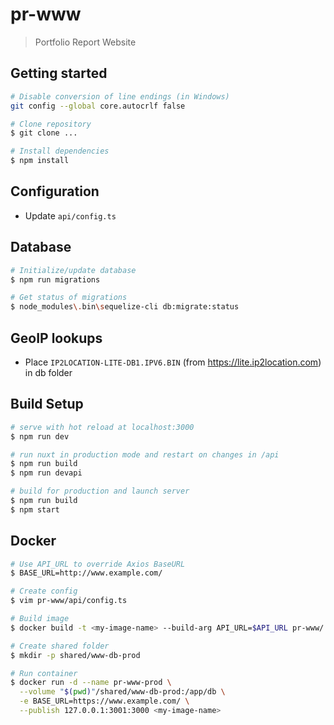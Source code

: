 # pr-www

> Portfolio Report Website

## Getting started

``` bash
# Disable conversion of line endings (in Windows)
git config --global core.autocrlf false

# Clone repository
$ git clone ...

# Install dependencies
$ npm install
```

## Configuration

- Update `api/config.ts`

## Database

``` bash
# Initialize/update database
$ npm run migrations

# Get status of migrations
$ node_modules\.bin\sequelize-cli db:migrate:status
```

## GeoIP lookups

- Place `IP2LOCATION-LITE-DB1.IPV6.BIN` (from https://lite.ip2location.com) in db folder

## Build Setup

``` bash
# serve with hot reload at localhost:3000
$ npm run dev

# run nuxt in production mode and restart on changes in /api
$ npm run build
$ npm run devapi

# build for production and launch server
$ npm run build
$ npm start
```

## Docker

``` bash
# Use API_URL to override Axios BaseURL
$ BASE_URL=http://www.example.com/

# Create config
$ vim pr-www/api/config.ts

# Build image
$ docker build -t <my-image-name> --build-arg API_URL=$API_URL pr-www/

# Create shared folder
$ mkdir -p shared/www-db-prod

# Run container
$ docker run -d --name pr-www-prod \
  --volume "$(pwd)"/shared/www-db-prod:/app/db \
  -e BASE_URL=https://www.example.com/ \
  --publish 127.0.0.1:3001:3000 <my-image-name>
```
